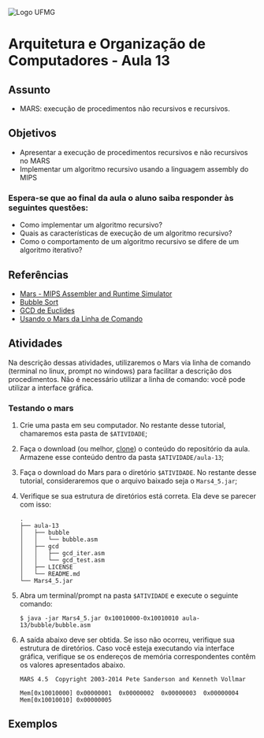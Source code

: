 ![Logo UFMG](https://www.ufmg.br/marca/ass6.jpg)

# Arquitetura e Organização de Computadores - Aula 13

## Assunto

* MARS: execução de procedimentos não recursivos e recursivos.

## Objetivos

* Apresentar a execução de procedimentos recursivos e não recursivos no MARS
* Implementar um algoritmo recursivo usando a linguagem assembly do MIPS

### Espera-se que ao final da aula o aluno saiba responder às seguintes questões:

* Como implementar um algoritmo recursivo?
* Quais as características de execução de um algoritmo recursivo?
* Como o comportamento de um algoritmo recursivo se difere de um algoritmo iterativo?


## Referências

* [Mars - MIPS Assembler and Runtime Simulator](http://courses.missouristate.edu/KenVollmar/mars/)
* [Bubble Sort](https://en.wikipedia.org/wiki/Bubble_sort)
* [GCD de Euclides](https://en.wikipedia.org/wiki/Euclidean_algorithm)
* [Usando o Mars da Linha de Comando](https://courses.missouristate.edu/KenVollmar/mars/Help/MarsHelpCommand.html)


## Atividades

Na descrição dessas atividades, utilizaremos o Mars via linha de comando (terminal no linux, prompt no windows) para facilitar a descrição dos procedimentos. Não é necessário utilizar a linha de comando: você pode utilizar a interface gráfica.

### Testando o mars

1. Crie uma pasta em seu computador. No restante desse tutorial, chamaremos esta pasta de `$ATIVIDADE`;

1. Faça o download (ou melhor, [clone](https://help.github.com/articles/cloning-a-repository/)) o conteúdo do repositório da aula. Armazene esse conteúdo dentro da pasta `$ATIVIDADE/aula-13`;

1. Faça o download do Mars para o diretório `$ATIVIDADE`. No restante desse tutorial, consideraremos que o arquivo baixado seja o `Mars4_5.jar`;

1. Verifique se sua estrutura de diretórios está correta. Ela deve se parecer com isso:
    ```
    .
    ├── aula-13
    │   ├── bubble
    │   │   └── bubble.asm
    │   ├── gcd
    │   │   ├── gcd_iter.asm
    │   │   └── gcd_test.asm
    │   ├── LICENSE
    │   └── README.md
    └── Mars4_5.jar

    ```
  
1. Abra um terminal/prompt na pasta `$ATIVIDADE` e execute o seguinte comando:
    ```
    $ java -jar Mars4_5.jar 0x10010000-0x10010010 aula-13/bubble/bubble.asm
    ```
1. A saída abaixo deve ser obtida. Se isso não ocorreu, verifique sua estrutura de diretórios. Caso você esteja executando via interface gráfica, verifique se os endereços de memória correspondentes contêm os valores apresentados abaixo.

    ```
    MARS 4.5  Copyright 2003-2014 Pete Sanderson and Kenneth Vollmar

    Mem[0x10010000]	0x00000001	0x00000002	0x00000003	0x00000004	
    Mem[0x10010010]	0x00000005
    ```

## Exemplos
